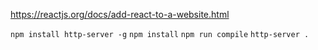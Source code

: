 https://reactjs.org/docs/add-react-to-a-website.html

`npm install http-server -g`
`npm install`
`npm run compile`
`http-server .`
